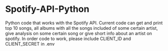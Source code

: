 # Spotify-API-Python
Python code that works with the Spotify API. Current code can get and print top 10 songs, all albums with all the songs included of some certain artist, give analysis on some certain song or give short info about an artist on spotify. In order code to work, please include CLIENT_ID and CLIENT_SECRET in .env
